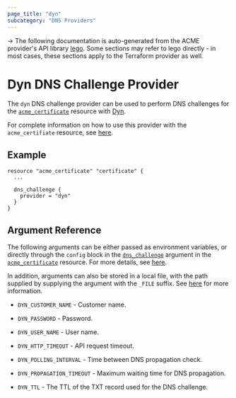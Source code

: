 ```yaml
---
page_title: "dyn"
subcategory: "DNS Providers"
---
```


-> The following documentation is auto-generated from the ACME
provider's API library [lego](https://go-acme.github.io/lego/).  Some
sections may refer to lego directly - in most cases, these sections
apply to the Terraform provider as well.

# Dyn DNS Challenge Provider

The `dyn` DNS challenge provider can be used to perform DNS challenges for
the [`acme_certificate`][resource-acme-certificate] resource with
[Dyn](https://dyn.com/).

[resource-acme-certificate]: ./certificate.md

For complete information on how to use this provider with the `acme_certifiate`
resource, see [here][resource-acme-certificate-dns-challenges].

[resource-acme-certificate-dns-challenges]: ./certificate.md#using-dns-challenges

## Example

```hcl
resource "acme_certificate" "certificate" {
  ...

  dns_challenge {
    provider = "dyn"
  }
}
```
## Argument Reference

The following arguments can be either passed as environment variables, or
directly through the `config` block in the
[`dns_challenge`][resource-acme-certificate-dns-challenge-arg] argument in the
[`acme_certificate`][resource-acme-certificate] resource. For more details, see
[here][resource-acme-certificate-dns-challenges].

[resource-acme-certificate-dns-challenge-arg]: ./certificate.md#dns_challenge

In addition, arguments can also be stored in a local file, with the path
supplied by supplying the argument with the `_FILE` suffix. See
[here][acme-certificate-file-arg-example] for more information.

[acme-certificate-file-arg-example]: ./certificate.md#using-variable-files-for-provider-arguments

* `DYN_CUSTOMER_NAME` - Customer name.
* `DYN_PASSWORD` - Password.
* `DYN_USER_NAME` - User name.

* `DYN_HTTP_TIMEOUT` - API request timeout.
* `DYN_POLLING_INTERVAL` - Time between DNS propagation check.
* `DYN_PROPAGATION_TIMEOUT` - Maximum waiting time for DNS propagation.
* `DYN_TTL` - The TTL of the TXT record used for the DNS challenge.


